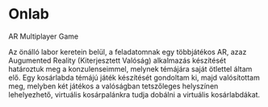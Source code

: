 # Onlab
AR Multiplayer Game

Az önálló labor keretein belül, a feladatomnak egy többjátékos AR,
azaz Augumented Reality (Kiterjesztett Valóság) alkalmazás készítését határoztuk meg a konzulenseimmel,
melynek témájára saját ötlettel áltam elő. Egy kosárlabda témájú játék készítését gondoltam ki,
majd valósítottam meg, melyben két játékos a valóságban tetszőleges helyszínen lehelyezhető,
virtuális kosárpalánkra tudja dobálni a virtuális kosárlabdákat.
